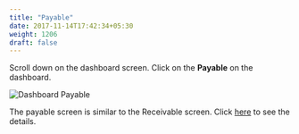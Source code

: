 ```yaml
---
title: "Payable"
date: 2017-11-14T17:42:34+05:30
weight: 1206
draft: false
---
```


Scroll down on the dashboard screen. Click on the **Payable** on the dashboard.

![Dashboard Payable](../../../images/android/dashboard_payable.png "Dashboard Payable")

The payable screen is similar to the Receivable screen. Click [here](../../../android/screens/receivable/) to see the details.